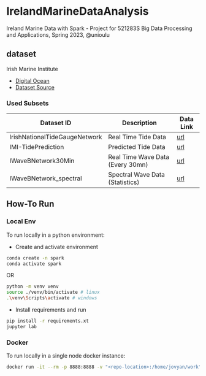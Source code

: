 # IrelandMarineDataAnalysis
Ireland Marine Data with Spark - Project for 521283S Big Data Processing and Applications, Spring 2023, @unioulu

## dataset
Irish Marine Institute
- [Digital Ocean](https://www.digitalocean.ie/)
- [Dataset Source](https://erddap.marine.ie/erddap/tabledap/allDatasets.csv?&distinct()&orderBy("institution,datasetID,title"))

### Used Subsets
| Dataset ID | Description | Data Link | 
|---|---|---|
| IrishNationalTideGaugeNetwork | Real Time Tide Data | [url](https://erddap.marine.ie/erddap/tabledap/IrishNationalTideGaugeNetwork.subset) |
| IMI-TidePrediction | Predicted Tide Data | [url](https://erddap.marine.ie/erddap/tabledap/IMI-TidePrediction.subset) |
| IWaveBNetwork30Min | Real Time Wave Data (Every 30mn) | [url](https://erddap.marine.ie//erddap/tabledap/IWaveBNetwork30Min.subset) |
| IWaveBNetwork_spectral | Spectral Wave Data (Statistics) | [url](https://erddap.marine.ie//erddap/tabledap/IWaveBNetwork_spectral.subset) |

## How-To Run
### Local Env
To run locally in a python environment:

- Create and activate environment
```bash
conda create -n spark
conda activate spark
```
OR
```bash
python -m venv venv
source ./venv/bin/activate # linux
.\venv\Scripts\activate # windows
```

- Install requirements and run
```bash
pip install -r requirements.xt
jupyter lab
```

### Docker
To run locally in a single node docker instance:

```bash
docker run -it --rm -p 8888:8888 -v "<repo-location>:/home/jovyan/work" jupyter/pyspark-notebook:spark-3.4.0
```

